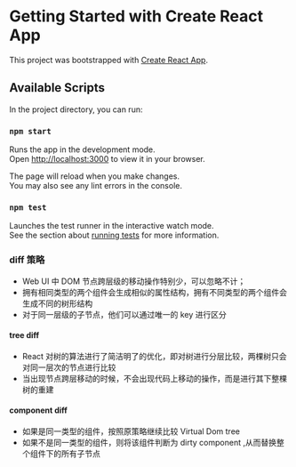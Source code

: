 # Getting Started with Create React App

This project was bootstrapped with [Create React App](https://github.com/facebook/create-react-app).

## Available Scripts

In the project directory, you can run:

### `npm start`

Runs the app in the development mode.\
Open [http://localhost:3000](http://localhost:3000) to view it in your browser.

The page will reload when you make changes.\
You may also see any lint errors in the console.

### `npm test`

Launches the test runner in the interactive watch mode.\
See the section about [running tests](https://facebook.github.io/create-react-app/docs/running-tests) for more information.

### diff 策略

- Web UI 中 DOM 节点跨层级的移动操作特别少，可以忽略不计；
- 拥有相同类型的两个组件会生成相似的属性结构，拥有不同类型的两个组件会生成不同的树形结构
- 对于同一层级的子节点，他们可以通过唯一的 key 进行区分

#### tree diff

- React 对树的算法进行了简洁明了的优化，即对树进行分层比较，两棵树只会对同一层次的节点进行比较
- 当出现节点跨层移动的时候，不会出现代码上移动的操作，而是进行其下整棵树的重建

#### component diff

- 如果是同一类型的组件，按照原策略继续比较 Virtual Dom tree
- 如果不是同一类型的组件，则将该组件判断为 dirty component ,从而替换整个组件下的所有子节点
